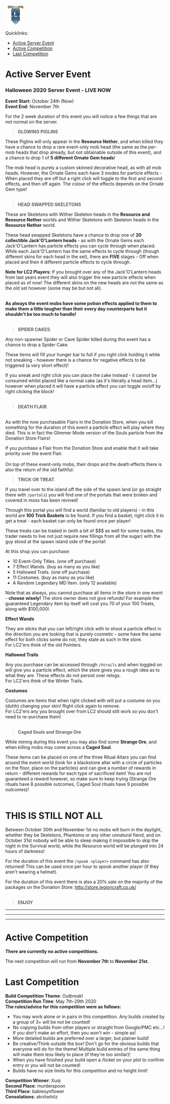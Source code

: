 ![ribbon](images/L-ribbon.png) 

Quicklinks:
- [Active Server Event](#active-server-event)
- [Active Competition](#active-competition)
- [Last Competition](#last-competition)

# Active Server Event

### **Halloween 2020 Server Event - LIVE NOW**

**Event Start:** October 24th (Now)<br>
**Event End:** November 7th

For the 2 week duration of this event you will notice a few things that are not normal on the server.
<br>

> __GLOWING PIGLINS__

These Piglins will only appear in the **Resource Nether**, and when killed they have a chance to drop a rare event-only mob head (the same as the per-mob heads that drop already, but not obtainable outside of this event), and a chance to drop 1 of __5 different Ornate Gem heads__!

The mob head is purely a custom skinned decorative head, as with all mob heads. 
However, the Ornate Gems each have 3 modes for particle effects - When placed they are off but a right click will toggle to the first and second effects, and then off again. The colour of the effects depends on the Ornate Gem type!
<br>
<br>

> __HEAD SWAPPED SKELETONS__

These are Skeletons with Wither Skeleton heads in the **Resource and Resource Nether** worlds and Wither Skeletons with Skeleton heads in the **Resource Nether** world.

These head swapped Skeletons have a chance to drop one of __20 collectible Jack'O'Lantern heads__ - as with the Ornate Gems each Jack'O'Lantern has particle effects you can cycle through when placed. While each Jack'O'Lantern has the same effects to cycle through (though different skins for each head in the set), there are **FIVE** stages - Off when placed and then 4 different particle effects to cycle through.

**Note for LC2 Players**:
If you brought over any of the Jack'O'Lantern heads from last years event they will also trigger the new particle effects when placed as of now! The different skins on the new heads are not the same as the old set however (some may be but not all).
<br>
<br>

**As always the event mobs have some potion effects applied to them to make them a little tougher than their every day counterparts but it shouldn't be too much to handle!**
<br>
<br>

> **SPIDER CAKES**.

Any non-spawner Spider or Cave Spider killed during this event has a chance to drop a Spider Cake.

These items will fill your hunger bar to full if you right click holding it while not sneaking - however there is a chance for negative effects to be triggered (a very short effect)!

If you sneak and right click you can place the cake instead - it cannot be consumed whilst placed like a normal cake (as it's literally a head item...) however when placed it will have a particle effect you can toggle on/off by right clicking the block!
<br>
<br>

> **DEATH FLAIR**.
<br>
As with the now purchasable Flairs in the Donation Store, when you kill something for the duration of this event a particle effect will play where they died. This is in fact the Glimmer Mode version of the Souls particle from the Donation Store Flairs!

If you purchase a Flair from the Donation Store and enable that it will take priority over the event Flair.
<br>
<br>
On top of these event-only mobs, their drops and the death effects there is also the return of the old faithful:
<br>

> **TRICK OR TREAT**.

If you travel over to the island off the side of the spawn land (or go straight there with `/portals`) you will find one of the portals that were broken and covered in moss has been revived! 

Through this portal you will find a world (familiar to old players) - in this world are **100 Trick Baskets** to be found.
If you find a basket, right click it to get a treat - each basket can only be found once per player! 

These treats can be traded in (with a bit of $$$ as well for some trades, the trader needs to live not just require new fillings from all the sugar) with the guy stood at the spawn island side of the portal!

At this shop you can purchase:<br>
- 10 Event-Only Titles. (one off purchase)<br>
- 7 Effect Wands. (buy as many as you like)<br>
- 5 Hallowed Trails. (one off purchase)<br>
- 11 Costumes. (buy as many as you like)<br>
- A Random Legendary MD Item. (only 12 available)

Note that as always, you cannot purchase all items in the store in one event - **choose wisely!** The store owner does not give refunds! For example the guaranteed Legendary item by itself will cost you 70 of your 100 Treats, along with $100,000!.
<br>

__Effect Wands__

They are sticks that you can left/right click with to shoot a particle effect in the direction you are looking that is purely cosmetic - some have the same effect for both clicks some do not, they state as such in the store.<br>
For LC2'ers think of the old Pointers.

__Hallowed Trails__

Any you purchase can be accessed through `/htrails` and when toggled on will give you a particle effect, which the store gives you a rough idea as to what they are. These effects do not persist over relogs.<br>
For LC2'ers think of the Winter Trails.

__Costumes__

Costumes are items that when right clicked with will put a costume on you (duhh) changing your skin! Right click again to remove.<br>
For LC2'ers any you brought over from LC2 should still work so you don't need to re-purchase them!
<br>
<br>

> **Caged Souls and Strange Ore**

While mining during this event you may also find some __Strange Ore__, and when killing mobs may come across a __Caged Soul__.

These items can be placed on one of the three Ritual Altars you can find around the event world (look for a blackstone altar with a circle of particles on the floor, place on the particles) and can give a number of rewards in return - different rewards for each type of sacrificed item! You are not guaranteed a reward however, so make sure to keep trying (Strange Ore rituals have 8 possible outcomes, Caged Soul rituals have 9 possible outcomes)!
<br>
<br>

# THIS IS  STILL NOT ALL

Between October 30th and November 1st no mobs will burn in the daylight, whether they be Skeletons, Phantoms or any other unnatural fiend, and on October 31st nobody will be able to sleep making it impossible to skip the night in the Survival world, while the Resource world will be plunged into 24 hours of darkness!

For the duration of this event the `/spook <player>` command has also returned! This can be used once per hour to spook another player (if they aren't wearing a helmet).

For the duration of this event there is also a 20% sale on the majority of the packages on the Donation Store: <http://store.legioncraft.co.uk/>
<br>
<br>

> __**ENJOY**__

---
---
---

# Active Competition

**There are currently no active competitions.**

The next competition will run from **November 7th** to **November 21st**.


# Last Competition

**Build Competition Theme**: Outbreak!<br>
**Competition Run Time**: May 7th-29th 2020<br>
**The rules/advice for this competition were as follows:**<br>
- You may work alone or in pairs in this competition. Any builds created by a group of 3+ will be not be counted!
- No copying builds from other players or straight from Google/PMC etc...! If you don't make an effort, then you won't win - simple as!
- More detailed builds are preferred over a larger, but plainer build!
- Be creative/Think outside the box! Don't go for the obvious builds that everyone will do for the theme! Multiple build entries of the same thing will make them less likely to place (if they're too similar)!
- When you have finished your build open a /ticket on your plot to confirm entry or you will not be counted!
- Builds have no size limits for this competition and no height limit!

**Competition Winner**: Xuqi<br>
**Second Place**: murderspoon<br>
**Third Place**: babiesynflower<br>
**Consolations**: aknitwhitz
